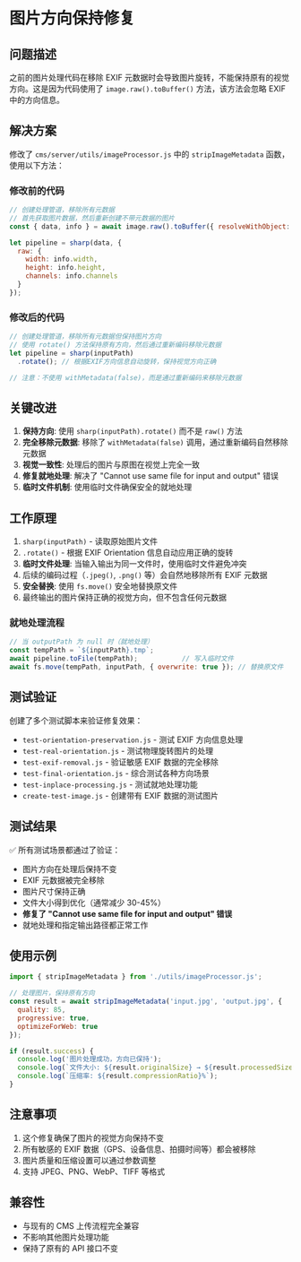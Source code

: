 # 图片方向保持修复

## 问题描述

之前的图片处理代码在移除 EXIF 元数据时会导致图片旋转，不能保持原有的视觉方向。这是因为代码使用了 `image.raw().toBuffer()` 方法，该方法会忽略 EXIF 中的方向信息。

## 解决方案

修改了 `cms/server/utils/imageProcessor.js` 中的 `stripImageMetadata` 函数，使用以下方法：

### 修改前的代码
```javascript
// 创建处理管道，移除所有元数据
// 首先获取图片数据，然后重新创建不带元数据的图片
const { data, info } = await image.raw().toBuffer({ resolveWithObject: true });

let pipeline = sharp(data, {
  raw: {
    width: info.width,
    height: info.height,
    channels: info.channels
  }
});
```

### 修改后的代码
```javascript
// 创建处理管道，移除所有元数据但保持图片方向
// 使用 rotate() 方法保持原有方向，然后通过重新编码移除元数据
let pipeline = sharp(inputPath)
  .rotate(); // 根据EXIF方向信息自动旋转，保持视觉方向正确

// 注意：不使用 withMetadata(false)，而是通过重新编码来移除元数据
```

## 关键改进

1. **保持方向**: 使用 `sharp(inputPath).rotate()` 而不是 `raw()` 方法
2. **完全移除元数据**: 移除了 `withMetadata(false)` 调用，通过重新编码自然移除元数据
3. **视觉一致性**: 处理后的图片与原图在视觉上完全一致
4. **修复就地处理**: 解决了 "Cannot use same file for input and output" 错误
5. **临时文件机制**: 使用临时文件确保安全的就地处理

## 工作原理

1. `sharp(inputPath)` - 读取原始图片文件
2. `.rotate()` - 根据 EXIF Orientation 信息自动应用正确的旋转
3. **临时文件处理**: 当输入输出为同一文件时，使用临时文件避免冲突
4. 后续的编码过程（`.jpeg()`, `.png()` 等）会自然地移除所有 EXIF 元数据
5. **安全替换**: 使用 `fs.move()` 安全地替换原文件
6. 最终输出的图片保持正确的视觉方向，但不包含任何元数据

### 就地处理流程

```javascript
// 当 outputPath 为 null 时（就地处理）
const tempPath = `${inputPath}.tmp`;
await pipeline.toFile(tempPath);           // 写入临时文件
await fs.move(tempPath, inputPath, { overwrite: true }); // 替换原文件
```

## 测试验证

创建了多个测试脚本来验证修复效果：

- `test-orientation-preservation.js` - 测试 EXIF 方向信息处理
- `test-real-orientation.js` - 测试物理旋转图片的处理
- `test-exif-removal.js` - 验证敏感 EXIF 数据的完全移除
- `test-final-orientation.js` - 综合测试各种方向场景
- `test-inplace-processing.js` - 测试就地处理功能
- `create-test-image.js` - 创建带有 EXIF 数据的测试图片

## 测试结果

✅ 所有测试场景都通过了验证：
- 图片方向在处理后保持不变
- EXIF 元数据被完全移除
- 图片尺寸保持正确
- 文件大小得到优化（通常减少 30-45%）
- **修复了 "Cannot use same file for input and output" 错误**
- 就地处理和指定输出路径都正常工作

## 使用示例

```javascript
import { stripImageMetadata } from './utils/imageProcessor.js';

// 处理图片，保持原有方向
const result = await stripImageMetadata('input.jpg', 'output.jpg', {
  quality: 85,
  progressive: true,
  optimizeForWeb: true
});

if (result.success) {
  console.log('图片处理成功，方向已保持');
  console.log(`文件大小: ${result.originalSize} → ${result.processedSize} bytes`);
  console.log(`压缩率: ${result.compressionRatio}%`);
}
```

## 注意事项

1. 这个修复确保了图片的视觉方向保持不变
2. 所有敏感的 EXIF 数据（GPS、设备信息、拍摄时间等）都会被移除
3. 图片质量和压缩设置可以通过参数调整
4. 支持 JPEG、PNG、WebP、TIFF 等格式

## 兼容性

- 与现有的 CMS 上传流程完全兼容
- 不影响其他图片处理功能
- 保持了原有的 API 接口不变
